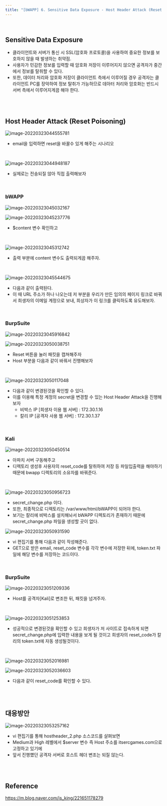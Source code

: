 ```yaml
---
title: "[bWAPP] 6. Sensitive Data Exposure - Host Header Attack (Reset Poisoning)"
---
```


<br>

## Sensitive Data Exposure

- 클라이언트와 서버가 통신 시 SSL(암호화 프로토콜)을 사용하여 중요한 정보를 보호하지 않을 때 발생하는 취약점.
- 사용자가 민감한 정보를 입력할 때 암호화 저장이 이루어지지 않으면 공격자가 중간에서 정보를 탈취할 수 있다.
- 또한, 데이터 처리와 암호화 저장이 클라이언트 측에서 이루어질 경우 공격자는 클라이언트 PC를 장악하여 정보 탈취가 가능하므로 데아터 처리와 암호화는 반드시 서버 측에서 이루어지게끔 해야 한다.

<br><br>

## Host Header Attack (Reset Poisoning)

![image-20220323044555781](https://raw.githubusercontent.com/EONION-TH3DB/image_repo/main/img/image-20220323044555781.png)

- email을 입력하면 reset을 바꿀수 있게 해주는 시나리오

<br>

![image-20220323044948187](https://raw.githubusercontent.com/EONION-TH3DB/image_repo/main/img/image-20220323044948187.png)

- 실제로는 전송되질 않아 직접 출력해보자

<br>

### bWAPP

![image-20220323045032167](https://raw.githubusercontent.com/EONION-TH3DB/image_repo/main/img/image-20220323045032167.png)

![image-20220323045237776](https://raw.githubusercontent.com/EONION-TH3DB/image_repo/main/img/image-20220323045237776.png)

- $content 변수 확인하고

<br>

![image-20220323045312742](https://raw.githubusercontent.com/EONION-TH3DB/image_repo/main/img/image-20220323045312742.png)

- 출력 부분에 content 변수도 출력되게끔 해주자.

<br>

![image-20220323045544675](https://raw.githubusercontent.com/EONION-TH3DB/image_repo/main/img/image-20220323045544675.png)

- 다음과 같이 출력된다.
- 이 때 URL 주소가 하나 나오는데 저 부분을 우리가 만든 임의의 페이지 링크로 바꿔서 희생자의 이메일 계정으로 보내, 희상자가 이 링크를 클릭하도록 유도해보자.

<BR>

### BurpSuite

![image-20220323045916842](https://raw.githubusercontent.com/EONION-TH3DB/image_repo/main/img/image-20220323045916842.png)

![image-20220323050038751](https://raw.githubusercontent.com/EONION-TH3DB/image_repo/main/img/image-20220323050038751.png)

- Reset 버튼을 눌러 패킷을 캡쳐해주자
- Host 부분을 다음과 같이 바꿔서 진행해보자

<br>

![image-20220323050117048](https://raw.githubusercontent.com/EONION-TH3DB/image_repo/main/img/image-20220323050117048.png)

- 다음과 같이 변경된것을 확인할 수 있다.
- 이를 이용해 특정 계정의 secret을 변경할 수 있는 Host Header Attack을 진행해보자
  - 비박스 IP [희생자 이용 웹 서버] : 172.30.1.16
  - 칼리 IP [공격자 사용 웹 서버] : 172.30.1.37

<br>

### Kali

![image-20220323050450514](https://raw.githubusercontent.com/EONION-TH3DB/image_repo/main/img/image-20220323050450514.png)

- 아파치 서버 구동해주고
- 디렉토리 생성후 사용자의 reset_code를 탈취하여 저장 등 파일입출력을 해야하기 때문에 bwapp 디렉토리의 소유자를 바꿔준다.

<br>

![image-20220323050956723](https://raw.githubusercontent.com/EONION-TH3DB/image_repo/main/img/image-20220323050956723.png)

- secret_change.php 이다.
- 또한, 최종적으로 디렉토리는 /var/www/html/bWAPP이 되어야 한다.
- 보기는 칼리에 비박스를 설치해놔서 bWAPP 디렉토리가 존재하기 때문에 secret_change.php 파일을 생성할 곳이 없다.

![image-20220323050931590](https://raw.githubusercontent.com/EONION-TH3DB/image_repo/main/img/image-20220323050931590.png)

- vi 편집기를 통해 다음과 같이 작성해준다.
- GET으로 받은 email, reset_code 변수를 각각 변수에 저장한 뒤에, token.txt 파일에 해당 변수를 저장하는 코드이다.

<br>

### BurpSuite

![image-20220323051209336](https://raw.githubusercontent.com/EONION-TH3DB/image_repo/main/img/image-20220323051209336.png)

- Host를 공격자[Kali]로 변조한 뒤, 패킷을 넘겨주자.

<br>

![image-20220323051253853](https://raw.githubusercontent.com/EONION-TH3DB/image_repo/main/img/image-20220323051253853.png)

- 성공적으로 변경된것을 확인할 수 있고 희생자가 저 사이트로 접속하게 되면 secret_change.php에 입력한 내용을 보게 될 것이고 희생자의 reset_code가 칼리의 token.txt에 자동 생성될것이다.

<br>

![image-20220323052016981](https://raw.githubusercontent.com/EONION-TH3DB/image_repo/main/img/image-20220323052016981.png)

![image-20220323052036603](https://raw.githubusercontent.com/EONION-TH3DB/image_repo/main/img/image-20220323052036603.png)

- 다음과 같이 reset_code를 확인할 수 있다.

<br>

<br>

## 대응방안

![image-20220323053257162](https://raw.githubusercontent.com/EONION-TH3DB/image_repo/main/img/image-20220323053257162.png)

- vi 편집기를 통해 hostheader_2.php 소스코드를 살펴보면
- Medium과 High 레벨에서 $server 변수 즉 Host 주소를 itsercgames.com으로 고정하고 있기에
- 앞서 진행헀던 공격자 서버로 호스트 헤더 변조는 되질 않는다.

<br>

<br>

## Reference

https://m.blog.naver.com/is_king/221651178279